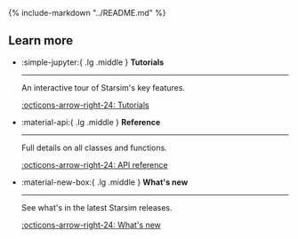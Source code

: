 {%
    include-markdown "../README.md"
%}

## Learn more


<div class="grid cards" markdown>

-   :simple-jupyter:{ .lg .middle } __Tutorials__

    ---

    An interactive tour of Starsim's key features.

    [:octicons-arrow-right-24: Tutorials](tutorials.md)

-   :material-api:{ .lg .middle } __Reference__

    ---

    Full details on all classes and functions.

    [:octicons-arrow-right-24: API reference](api/index.md)

-   :material-new-box:{ .lg .middle } __What's new__

    ---

    See what's in the latest Starsim releases.

    [:octicons-arrow-right-24: What's new](#)


</div>



